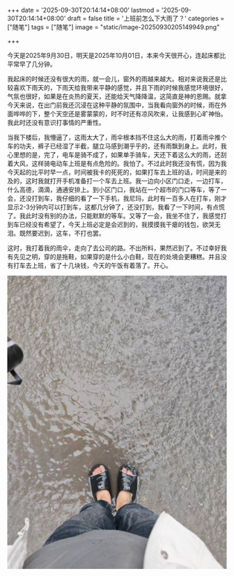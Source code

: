 +++
date = '2025-09-30T20:14:14+08:00'
lastmod = '2025-09-30T20:14:14+08:00'
draft = false
title = '上班前怎么下大雨了？'
categories = ["随笔"]
tags = ["随笔"]
image = "static/image-20250930205149949.png"

+++



今天是2025年9月30日，明天是2025年10月01日，本来今天很开心，连起床都比平常早了几分钟。

我起床的时候还没有很大的雨，就一会儿，窗外的雨越来越大。相对来说我还是比较喜欢下雨天的，下雨天给我带来平静的感觉，并且下雨的时候我感觉环境很好，气氛也很好，如果是在炎热的夏天，还能给天气降降温，这简直是神的恩赐。就拿今天来说，在出门前我还沉浸在这种平静的氛围中，当我看向窗外的时候，雨在外面哗哗的下，整个天空还是雾蒙蒙的，时不时还有凉风吹来，让我感到心旷神怡。我此时还没有意识打事情的严重性。

当我下楼后，我懵逼了，这雨太大了，雨伞根本挡不住这么大的雨，打着雨伞推个车的功夫，裤子已经湿了半截，腿立马感到潮乎乎的，还有雨飘到身上。此时，我心里想的是，完了，电车是骑不成了，如果单手骑车，天还下着这么大的雨，还刮着大风，这样骑电动车上班是有点危险的。我怕了。不过此时我还没有慌，因为我今天起的比平时早一点，时间被我卡的死死的，如果打车去上班的话，时间是来的及的，这时我就打开手机准备打一个车去上班。我一边向小区门口走，一边打车，什么高德，滴滴，通通安排上。到小区门口，我站在一个超市的门口等车，等了一会，还没打到车，我仔细的看了一下手机，我尼玛，此时有一百多人在打车，刚才显示2-3分钟内可以打到车，这都几分钟了，还没打到，我看了一下时间，有点慌了。我此时没有别的办法，只能默默的等车。又等了一会，我坐不住了，我感觉打到车已经没有希望了，今天上班必定是会迟到的，我摸摸我干瘪的钱包，欲哭无泪。既然要迟到，这车，不打也罢。

这时，我打着我的雨伞，走向了去公司的路。不出所料，果然迟到了。不过幸好我有先见之明，穿的是拖鞋，如果穿的是什么小白鞋，现在的处境会更糟糕。并且没有打车去上班，省了十几块钱，今天的午饭有着落了。开心。

![](static/image-20250930205238715.png)
